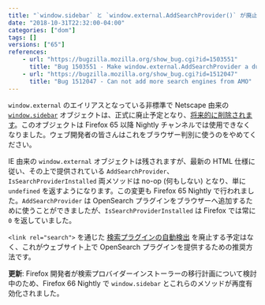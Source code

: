 ```yaml
---
title: "`window.sidebar` と `window.external.AddSearchProvider()` が廃止予定となりました"
date: "2018-10-31T22:32:00-04:00"
categories: ["dom"]
tags: []
versions: ["65"]
references:
    - url: "https://bugzilla.mozilla.org/show_bug.cgi?id=1503551"
      title: "Bug 1503551 - Make window.external.AddSearchProvider a dummy function"
    - url: "https://bugzilla.mozilla.org/show_bug.cgi?id=1512047"
      title: "Bug 1512047 - Can not add more search engines from AMO"
---
```

`window.external` のエイリアスとなっている非標準で Netscape 由来の [`window.sidebar`](https://developer.mozilla.org/docs/Web/API/window.sidebar) オブジェクトは、正式に廃止予定となり、[将来的に削除されます](https://www.fxsitecompat.com/ja/docs/2015/window-sidebar-will-be-removed/)。このオブジェクトは Firefox 65 以降 Nightly チャンネルでは使用できなくなりました。ウェブ開発者の皆さんはこれをブラウザー判別に使うのをやめてください。

IE 由来の `window.external` オブジェクトは残されますが、最新の HTML 仕様に従い、その上で提供されている `AddSearchProvider`、`IsSearchProviderInstalled` 両メソッドは no-op (何もしない) となり、単に `undefined` を返すようになります。この変更も Firefox 65 Nightly で行われました。`AddSearchProvider` は OpenSearch プラグインをブラウザーへ追加するために使うことができましたが、`IsSearchProviderInstalled` は Firefox では常に `0` を返していました。

`<link rel="search">` を通じた [検索プラグインの自動検出](https://developer.mozilla.org/docs/Web/OpenSearch#Autodiscovery_of_search_plugins) を廃止する予定はなく、これがウェブサイト上で OpenSearch プラグインを提供するための推奨方法です。

**更新**: Firefox 開発者が検索プロバイダーインストーラーの移行計画について検討中のため、Firefox 66 Nightly で `window.sidebar` とこれらのメソッドが再度有効化されました。
